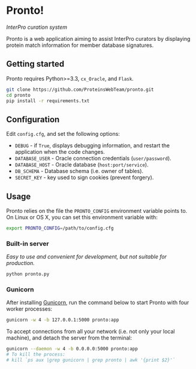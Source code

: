# Pronto!

*InterPro curation system*

Pronto is a web application aiming to assist InterPro curators by displaying protein match information for member database signatures. 
 
## Getting started

Pronto requires Python>=3.3, `cx_Oracle`, and `Flask`.

```bash
git clone https://github.com/ProteinsWebTeam/pronto.git
cd pronto
pip install -r requirements.txt
```

## Configuration

Edit `config.cfg`, and set the following options:

* `DEBUG` - if `True`, displays debugging information, and restart the application when the code changes.
* `DATABASE_USER` - Oracle connection credentials (`user/password`).
* `DATABASE_HOST` - Oracle database (`host:port/service`).
* `DB_SCHEMA` - Database schema (i.e. owner of tables).
* `SECRET_KEY` - key used to sign cookies (prevent forgery).

## Usage

Pronto relies on the file the `PRONTO_CONFIG` environment variable points to. On Linux or OS X, you can set this environment variable with:
  
```bash
export PRONTO_CONFIG=/path/to/config.cfg
```

### Built-in server

*Easy to use and convenient for development, but not suitable for production.*

```bash
python pronto.py
```

### Gunicorn

After installing [Gunicorn](http://gunicorn.org/), run the command below to start Pronto with four worker processes:

```bash
gunicorn -w 4 -b 127.0.0.1:5000 pronto:app
```

To accept connections from all your network (i.e. not only your local machine), and detach the server from the terminal:  

```bash
gunicorn --daemon -w 4 -b 0.0.0.0:5000 pronto:app
# To kill the process:
# kill `ps aux |grep gunicorn | grep pronto | awk '{print $2}'`
```
